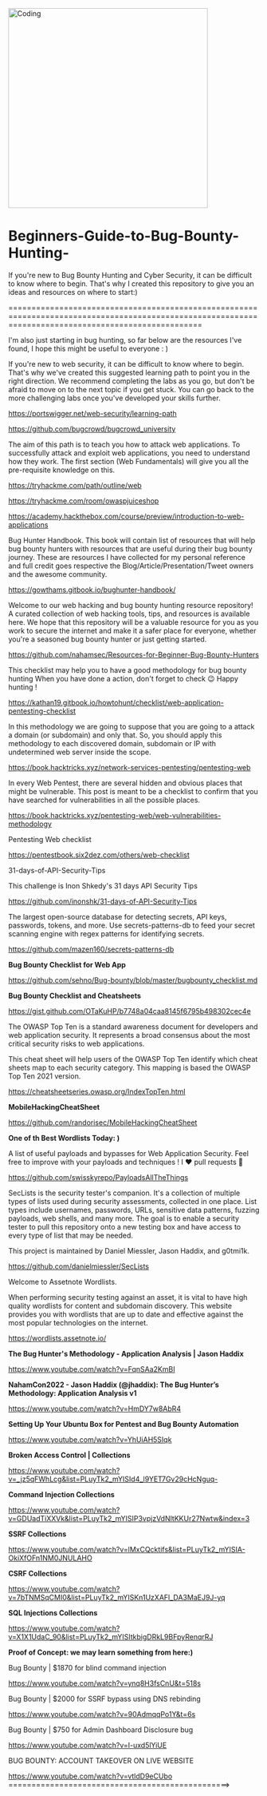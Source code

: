 
<img align="center" alt="Coding" width="400" src="https://d23vnjd1yg7tth.cloudfront.net/wp-content/uploads/2019/11/How-To-Get-Started-as-a-Bug-Bounty-Hunter-768x432.jpg">

# Beginners-Guide-to-Bug-Bounty-Hunting-
If you're new to Bug Bounty Hunting and Cyber Security, it can be difficult to know where to begin. That's why I created this repository to give you an ideas and resources on where to start:)

======================================================================================================================================================

I'm also just starting in bug hunting, so far below are the resources I've found, I hope this might be useful to everyone : )

If you're new to web security, it can be difficult to know where to begin. That's why we've created this suggested learning path to point you in the right direction. We recommend completing the labs as you go, but don't be afraid to move on to the next topic if you get stuck. You can go back to the more challenging labs once you've developed your skills further.

https://portswigger.net/web-security/learning-path

https://github.com/bugcrowd/bugcrowd_university

The aim of this path is to teach you how to attack web applications. To successfully attack and exploit web applications, you need to understand how they work. The first section (Web Fundamentals) will give you all the pre-requisite knowledge on this. 

https://tryhackme.com/path/outline/web

https://tryhackme.com/room/owaspjuiceshop

https://academy.hackthebox.com/course/preview/introduction-to-web-applications


Bug Hunter Handbook. This book will contain list of resources that will help bug bounty hunters with resources that are useful during their bug bounty journey. These are resources I have collected for my personal reference and full credit goes respective the Blog/Article/Presentation/Tweet owners and the awesome community.

https://gowthams.gitbook.io/bughunter-handbook/

Welcome to our web hacking and bug bounty hunting resource repository! A curated collection of web hacking tools, tips, and resources is available here. We hope that this repository will be a valuable resource for you as you work to secure the internet and make it a safer place for everyone, whether you're a seasoned bug bounty hunter or just getting started.

https://github.com/nahamsec/Resources-for-Beginner-Bug-Bounty-Hunters

This checklist may help you to have a good methodology for bug bounty hunting
When you have done a action, don't forget to check 😉
Happy hunting !

https://kathan19.gitbook.io/howtohunt/checklist/web-application-pentesting-checklist

In this methodology we are going to suppose that you are going to a attack a domain (or subdomain) and only that. So, you should apply this methodology to each discovered domain, subdomain or IP with undetermined web server inside the scope.

https://book.hacktricks.xyz/network-services-pentesting/pentesting-web

In every Web Pentest, there are several hidden and obvious places that might be vulnerable. This post is meant to be a checklist to confirm that you have searched for vulnerabilities in all the possible places.

https://book.hacktricks.xyz/pentesting-web/web-vulnerabilities-methodology

Pentesting Web checklist

https://pentestbook.six2dez.com/others/web-checklist 

31-days-of-API-Security-Tips

This challenge is Inon Shkedy's 31 days API Security Tips

https://github.com/inonshk/31-days-of-API-Security-Tips

The largest open-source database for detecting secrets, API keys, passwords, tokens, and more. Use secrets-patterns-db to feed your secret scanning engine with regex patterns for identifying secrets.

https://github.com/mazen160/secrets-patterns-db

**Bug Bounty Checklist for Web App**

https://github.com/sehno/Bug-bounty/blob/master/bugbounty_checklist.md

**Bug Bounty Checklist and Cheatsheets**

https://gist.github.com/OTaKuHP/b7748a04caa8145f6795b498302cec4e

The OWASP Top Ten is a standard awareness document for developers and web application security. It represents a broad consensus about the most critical security risks to web applications.

This cheat sheet will help users of the OWASP Top Ten identify which cheat sheets map to each security category. This mapping is based the OWASP Top Ten 2021 version.

https://cheatsheetseries.owasp.org/IndexTopTen.html

**MobileHackingCheatSheet**

https://github.com/randorisec/MobileHackingCheatSheet

**One of th Best Wordlists Today: )**

A list of useful payloads and bypasses for Web Application Security. Feel free to improve with your payloads and techniques !
I ❤️ pull requests 🙂

https://github.com/swisskyrepo/PayloadsAllTheThings

SecLists is the security tester's companion. It's a collection of multiple types of lists used during security assessments, collected in one place. List types include usernames, passwords, URLs, sensitive data patterns, fuzzing payloads, web shells, and many more. The goal is to enable a security tester to pull this repository onto a new testing box and have access to every type of list that may be needed.

This project is maintained by Daniel Miessler, Jason Haddix, and g0tmi1k.

https://github.com/danielmiessler/SecLists

Welcome to Assetnote Wordlists.

When performing security testing against an asset, it is vital to have high quality wordlists for content and subdomain discovery. This website provides you with wordlists that are up to date and effective against the most popular technologies on the internet.

https://wordlists.assetnote.io/ 


**The Bug Hunter's Methodology - Application Analysis | Jason Haddix**

https://www.youtube.com/watch?v=FqnSAa2KmBI


**NahamCon2022 - Jason Haddix (@jhaddix): The Bug Hunter’s Methodology: Application Analysis v1**

https://www.youtube.com/watch?v=HmDY7w8AbR4


**Setting Up Your Ubuntu Box for Pentest and Bug Bounty Automation**

https://www.youtube.com/watch?v=YhUiAH5SIqk

**Broken Access Control | Collections**

https://www.youtube.com/watch?v=_jz5qFWhLcg&list=PLuyTk2_mYISId4_l9YET7Gv29cHcNguq-

**Command Injection Collections**

https://www.youtube.com/watch?v=GDUadTiXXVk&list=PLuyTk2_mYISIP3vpjzVdNltKKUr27Nwtw&index=3

**SSRF Collections**

https://www.youtube.com/watch?v=lMxCQcktifs&list=PLuyTk2_mYISIA-OkiXfOFn1NM0JNULAHO 

**CSRF Collections**

https://www.youtube.com/watch?v=7bTNMSqCMI0&list=PLuyTk2_mYISKn1UzXAFl_DA3MaEJ9J-yq

**SQL Injections Collections**

https://www.youtube.com/watch?v=X1X1UdaC_90&list=PLuyTk2_mYISItkbigDRkL9BFpyRenqrRJ

**Proof of Concept: we may learn something from here:)**

Bug Bounty | $1870 for blind command injection

https://www.youtube.com/watch?v=ynq8H3fsCnU&t=518s

Bug Bounty | $2000 for SSRF bypass using DNS rebinding

https://www.youtube.com/watch?v=90AdmqqPo1Y&t=6s

Bug Bounty | $750 for Admin Dashboard Disclosure bug

https://www.youtube.com/watch?v=I-uxd5lYiUE

BUG BOUNTY: ACCOUNT TAKEOVER ON LIVE WEBSITE

https://www.youtube.com/watch?v=vtldD9eCUbo
================================================>

